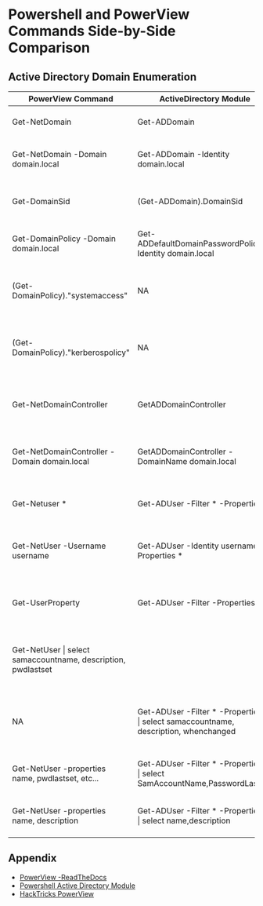 # Powershell and PowerView Commands Side-by-Side Comparison

## Active Directory Domain Enumeration
| PowerView Command | ActiveDirectory Module | Description |
| ---------------------------- | ---------------------------- | ---------------------------- |
| Get-NetDomain | Get-ADDomain | Gets domain information |
| Get-NetDomain -Domain domain.local | Get-ADDomain -Identity domain.local | Gets specific domain information | 
| Get-DomainSid | (Get-ADDomain).DomainSid | Gets the SID for the current domain |
| Get-DomainPolicy -Domain domain.local | Get-ADDefaultDomainPasswordPolicy -Identity domain.local | Gets AD Doamin Password Policy | 
| (Get-DomainPolicy)."systemaccess" | NA | PowerView prettified version of the domain policy |
| (Get-DomainPolicy)."kerberospolicy" | NA | PowerView prettified version of the kerberos policy |
| Get-NetDomainController | GetADDomainController | Gets information about the domain controller(s) |
| Get-NetDomainController -Domain domain.local | GetADDomainController -DomainName domain.local | Gets domain controller(s) for another domain |
| Get-Netuser * | Get-ADUser -Filter * -Properties * | Gets information about all AD users | 
| Get-NetUser -Username username | Get-ADUser -Identity username -Properties * | Gets information about a single AD user |
| Get-UserProperty | Get-ADUser -Filter -Properties * | Gets all properties for all users in the domain |
| Get-NetUser \| select samaccountname, description, pwdlastset | | PowerView example to filter domain users by properties |
| NA | Get-ADUser -Filter * -Properties * \| select samaccountname, description, whenchanged | AD Module example to filter domain users by properties |
| Get-NetUser -properties name, pwdlastset, etc... | Get-ADUser -Filter * -Properties * \| select SamAccountName,PasswordLastSet | Another example of filtering properties |
| Get-NetUser -properties name, description | Get-ADUser -Filter * -Properties * \| select name,description | Check description field for passwords |


## Appendix 
- [PowerView -ReadTheDocs](https://powersploit.readthedocs.io/en/stable/Recon/README/#powerview)
- [Powershell Active Directory Module](https://learn.microsoft.com/en-us/powershell/module/activedirectory/?view=windowsserver2022-ps)
- [HackTricks PowerView](https://book.hacktricks.xyz/windows-hardening/basic-powershell-for-pentesters/powerview)